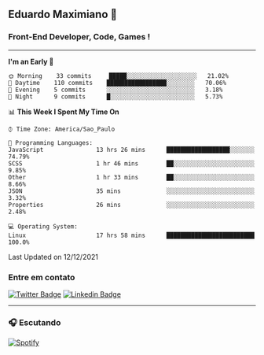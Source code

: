 ## Eduardo Maximiano 👋

### Front-End Developer, Code, Games !

---

<!--START_SECTION:waka-->
**I'm an Early 🐤** 

```text
🌞 Morning    33 commits     █████░░░░░░░░░░░░░░░░░░░░   21.02% 
🌆 Daytime    110 commits    █████████████████░░░░░░░░   70.06% 
🌃 Evening    5 commits      ░░░░░░░░░░░░░░░░░░░░░░░░░   3.18% 
🌙 Night      9 commits      █░░░░░░░░░░░░░░░░░░░░░░░░   5.73%

```


📊 **This Week I Spent My Time On** 

```text
⌚︎ Time Zone: America/Sao_Paulo

💬 Programming Languages: 
JavaScript               13 hrs 26 mins      ██████████████████░░░░░░░   74.79% 
SCSS                     1 hr 46 mins        ██░░░░░░░░░░░░░░░░░░░░░░░   9.85% 
Other                    1 hr 33 mins        ██░░░░░░░░░░░░░░░░░░░░░░░   8.66% 
JSON                     35 mins             ░░░░░░░░░░░░░░░░░░░░░░░░░   3.32% 
Properties               26 mins             ░░░░░░░░░░░░░░░░░░░░░░░░░   2.48%

💻 Operating System: 
Linux                    17 hrs 58 mins      █████████████████████████   100.0%

```


 Last Updated on 12/12/2021
<!--END_SECTION:waka-->

### Entre em contato

[![Twitter Badge](https://img.shields.io/badge/-@edmaxi-1ca0f1?style=flat-square&labelColor=1ca0f1&logo=twitter&logoColor=white&link=https://twitter.com/edmaxi)](https://twitter.com/edmaxi)
[![Linkedin Badge](https://img.shields.io/badge/-Eduardo_Maximiano-0077B5?style=flat-square&logo=Linkedin&logoColor=white&link=https://www.linkedin.com/in/maximiano-eduardo)](https://www.linkedin.com/in/maximiano-eduardo)

---

### 🎧 Escutando
[![Spotify](https://novatorem-sandy.vercel.app/api/spotify)](https://open.spotify.com/user/comgigo)
